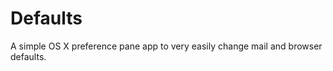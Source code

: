 Defaults
========

A simple OS X preference pane app to very easily change mail and browser defaults.

